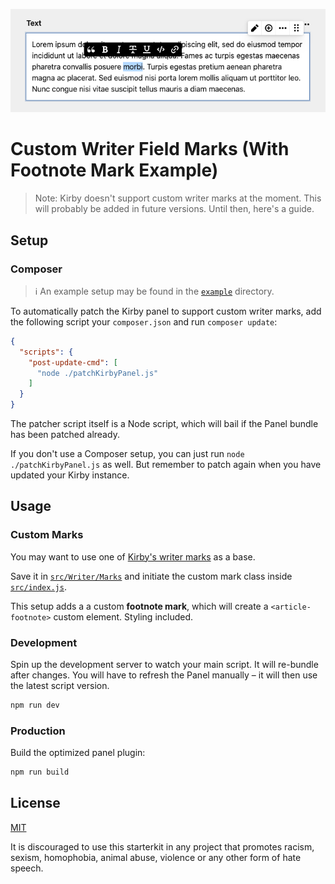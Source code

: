 ![Footnote mark for the writer field](./writer-field-footnote.png)

# Custom Writer Field Marks (With Footnote Mark Example)

> Note: Kirby doesn't support custom writer marks at the moment. This will probably be added in future versions. Until then, here's a guide.

## Setup

### Composer

> ℹ️ An example setup may be found in the [`example`](../example) directory.

To automatically patch the Kirby panel to support custom writer marks, add the following script your `composer.json` and run `composer update`:

```json
{
  "scripts": {
    "post-update-cmd": [
      "node ./patchKirbyPanel.js"
    ]
  }
}
```

The patcher script itself is a Node script, which will bail if the Panel bundle has been patched already.

If you don't use a Composer setup, you can just run `node ./patchKirbyPanel.js` as well. But remember to patch again when you have updated your Kirby instance.

## Usage

### Custom Marks

You may want to use one of [Kirby's writer marks](https://github.com/getkirby/kirby/tree/master/panel/src/components/Writer/Marks) as a base. 

Save it in [`src/Writer/Marks`](../src/Writer/Marks) and initiate the custom mark class inside [`src/index.js`](../src/index.js).

This setup adds a a custom **footnote mark**, which will create a `<article-footnote>` custom element. Styling included.

### Development

Spin up the development server to watch your main script. It will re-bundle after changes. You will have to refresh the Panel manually – it will then use the latest script version.

```bash
npm run dev
```

### Production

Build the optimized panel plugin:

```bash
npm run build
```

## License

[MIT](https://opensource.org/licenses/MIT)

It is discouraged to use this starterkit in any project that promotes racism, sexism, homophobia, animal abuse, violence or any other form of hate speech.
